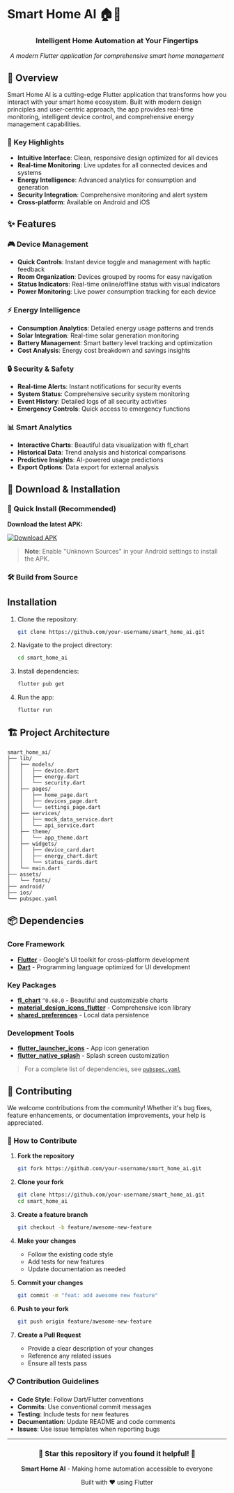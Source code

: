 # Smart Home AI 🏠📱

<div align="center">
  <!-- <img src="assets/images/app_logo.png" alt="Smart Home AI Logo" width="120" height="120"> --!>
  
  <h3>Intelligent Home Automation at Your Fingertips</h3>
  <p><em>A modern Flutter application for comprehensive smart home management</em></p>
</div>

## 📖 Overview

Smart Home AI is a cutting-edge Flutter application that transforms how you interact with your smart home ecosystem. Built with modern design principles and user-centric approach, the app provides real-time monitoring, intelligent device control, and comprehensive energy management capabilities.

### 🎯 Key Highlights
- **Intuitive Interface**: Clean, responsive design optimized for all devices
- **Real-time Monitoring**: Live updates for all connected devices and systems
- **Energy Intelligence**: Advanced analytics for consumption and generation
- **Security Integration**: Comprehensive monitoring and alert system
- **Cross-platform**: Available on Android and iOS

## ✨ Features

### 🎮 Device Management
- **Quick Controls**: Instant device toggle and management with haptic feedback
- **Room Organization**: Devices grouped by rooms for easy navigation
- **Status Indicators**: Real-time online/offline status with visual indicators
- **Power Monitoring**: Live power consumption tracking for each device

### ⚡ Energy Intelligence
- **Consumption Analytics**: Detailed energy usage patterns and trends
- **Solar Integration**: Real-time solar generation monitoring
- **Battery Management**: Smart battery level tracking and optimization
- **Cost Analysis**: Energy cost breakdown and savings insights

### 🔒 Security & Safety
- **Real-time Alerts**: Instant notifications for security events
- **System Status**: Comprehensive security system monitoring
- **Event History**: Detailed logs of all security activities
- **Emergency Controls**: Quick access to emergency functions

### 📊 Smart Analytics
- **Interactive Charts**: Beautiful data visualization with fl_chart
- **Historical Data**: Trend analysis and historical comparisons
- **Predictive Insights**: AI-powered usage predictions
- **Export Options**: Data export for external analysis

## 📱 Download & Installation

### 📲 Quick Install (Recommended)

**Download the latest APK:**

[![Download APK](https://img.shields.io/badge/Download-APK-brightgreen?style=for-the-badge&logo=android)](https://github.com/your-username/smart_home_ai/releases/latest/download/smart_home_ai.apk)

> **Note**: Enable "Unknown Sources" in your Android settings to install the APK.

### 🛠️ Build from Source

## Installation

1. Clone the repository:
   ```bash
   git clone https://github.com/your-username/smart_home_ai.git
   ```
2. Navigate to the project directory:
   ```bash
   cd smart_home_ai
   ```
3. Install dependencies:
   ```bash
   flutter pub get
   ```
4. Run the app:
   ```bash
   flutter run
   ```

## 🏗️ Project Architecture

```
smart_home_ai/
├── lib/
│   ├── models/          
│   │   ├── device.dart  
│   │   ├── energy.dart  
│   │   └── security.dart 
│   ├── pages/            
│   │   ├── home_page.dart     
│   │   ├── devices_page.dart  
│   │   └── settings_page.dart  
│   ├── services/         
│   │   ├── mock_data_service.dart  
│   │   └── api_service.dart        
│   ├── theme/            
│   │   └── app_theme.dart  
│   ├── widgets/          
│   │   ├── device_card.dart    
│   │   ├── energy_chart.dart    
│   │   └── status_cards.dart    
│   └── main.dart         
├── assets/               
│   └── fonts/            
├── android/              
├── ios/                  
└── pubspec.yaml          
```

## 📦 Dependencies

### Core Framework
- **[Flutter](https://flutter.dev/)** - Google's UI toolkit for cross-platform development
- **[Dart](https://dart.dev/)** - Programming language optimized for UI development

### Key Packages
- **[fl_chart](https://pub.dev/packages/fl_chart)** `^0.68.0` - Beautiful and customizable charts
- **[material_design_icons_flutter](https://pub.dev/packages/material_design_icons_flutter)** - Comprehensive icon library
- **[shared_preferences](https://pub.dev/packages/shared_preferences)** - Local data persistence

### Development Tools
- **[flutter_launcher_icons](https://pub.dev/packages/flutter_launcher_icons)** - App icon generation
- **[flutter_native_splash](https://pub.dev/packages/flutter_native_splash)** - Splash screen customization

> For a complete list of dependencies, see [`pubspec.yaml`](pubspec.yaml)

## 🤝 Contributing

We welcome contributions from the community! Whether it's bug fixes, feature enhancements, or documentation improvements, your help is appreciated.

### 🚀 How to Contribute

1. **Fork the repository**
   ```bash
   git fork https://github.com/your-username/smart_home_ai.git
   ```

2. **Clone your fork**
   ```bash
   git clone https://github.com/your-username/smart_home_ai.git
   cd smart_home_ai
   ```

3. **Create a feature branch**
   ```bash
   git checkout -b feature/awesome-new-feature
   ```

4. **Make your changes**
   - Follow the existing code style
   - Add tests for new features
   - Update documentation as needed

5. **Commit your changes**
   ```bash
   git commit -m "feat: add awesome new feature"
   ```

6. **Push to your fork**
   ```bash
   git push origin feature/awesome-new-feature
   ```

7. **Create a Pull Request**
   - Provide a clear description of your changes
   - Reference any related issues
   - Ensure all tests pass

### 📋 Contribution Guidelines

- **Code Style**: Follow Dart/Flutter conventions
- **Commits**: Use conventional commit messages
- **Testing**: Include tests for new features
- **Documentation**: Update README and code comments
- **Issues**: Use issue templates when reporting bugs

---

<div align="center">
  <h3>🌟 Star this repository if you found it helpful! 🌟</h3>
  <p><strong>Smart Home AI</strong> - Making home automation accessible to everyone</p>
  <p>Built with ❤️ using Flutter</p>
</div>
